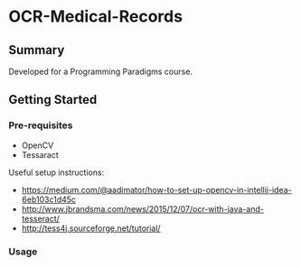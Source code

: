 # OCR-Medical-Records

## Summary

Developed for a Programming Paradigms course.

## Getting Started

### Pre-requisites

* OpenCV
* Tessaract

Useful setup instructions:
* https://medium.com/@aadimator/how-to-set-up-opencv-in-intellij-idea-6eb103c1d45c
* http://www.jbrandsma.com/news/2015/12/07/ocr-with-java-and-tesseract/
* http://tess4j.sourceforge.net/tutorial/

### Usage

